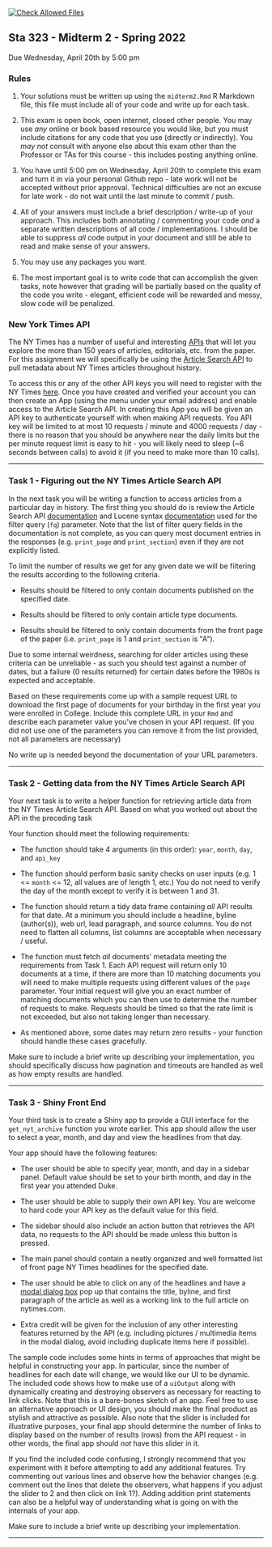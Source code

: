 [![Check Allowed Files](https://github.com/Sta323-Sp22/midterm2-aidangildea/workflows/Check%20Allowed%20Files/badge.svg)](https://github.com/Sta323-Sp22/midterm2-aidangildea/actions?query=workflow:%22Check%20Allowed%20Files%22)


Sta 323 - Midterm 2 - Spring 2022
-----------

Due Wednesday, April 20th by 5:00 pm

### Rules

1. Your solutions must be written up using the `midterm2.Rmd` R Markdown file, this file must include all of your code and write up for each task.

2. This exam is open book, open internet, closed other people. You may use *any* online or book based resource you would like, but you must include citations for any code that you use (directly or indirectly). You *may not* consult with anyone else about this exam other than the Professor or TAs for this course - this includes posting anything online.

3. You have until 5:00 pm on Wednesday, April 20th to complete this exam and turn it in via your personal Github repo - late work will not be accepted without prior approval. Technical difficulties are not an excuse for late work - do not wait until the last minute to commit / push.

4. All of your answers must include a brief description / write-up of your approach. This includes both annotating / commenting your code *and* a separate written descriptions of all code / implementations. I should be able to suppress *all* code output in your document and still be able to read and make sense of your answers.

5. You may use any packages you want.

6. The most important goal is to write code that can accomplish the given tasks, note however that grading will be partially based on the quality of the code you write - elegant, efficient code will be rewarded and messy, slow code will be penalized.

### New York Times API

The NY Times has a number of useful and interesting [APIs](http://developer.nytimes.com/) that will let you explore the more than 150 years of articles, editorials, etc. from the paper. For this assignment we will specifically be using the [Article Search API](https://developer.nytimes.com/docs/articlesearch-product/1/overview) to pull metadata about NY Times articles throughout history.

To access this or any of the other API keys you will need to register with the NY Times [here](https://developer.nytimes.com/accounts/create). Once you have created and verified your account you can then create an App (using the menu under your email address) and enable access to the Article Search API. In creating this App you will be given an API key to authenticate yourself with when making API requests. You API key will be limited to at most 10 requests / minute and 4000 requests / day -  there is no reason that you should be anywhere near the daily limits but the per minute request limit is easy to hit - you will likely need to sleep (~6 seconds between calls) to avoid it (if you need to make more than 10 calls).

---

### Task 1 - Figuring out the NY Times Article Search API

In the next task you will be writing a function to access articles from a particular day in history. The first thing you should do is review the Article Search API [documentation](https://developer.nytimes.com/docs/articlesearch-product/1/overview) and Lucene syntax [documentation](http://www.lucenetutorial.com/lucene-query-syntax.html) used for the filter query (`fq`) parameter. Note that the list of filter query fields in the documentation is not complete, as you can query most document entries in the responses (e.g. `print_page` and `print_section`) even if they are not explicitly listed.

To limit the number of results we get for any given date we will be filtering the results according to the following criteria.

* Results should be filtered to only contain documents published on the specified date.

* Results should be filtered to only contain article type documents.

* Results should be filtered to only contain documents from the front page of the paper (i.e. `print_page` is 1 and `print_section` is "A").

Due to some internal weirdness, searching for older articles using these criteria can be unreliable - as such you should test against a number of dates, but a failure (0 results returned) for certain dates before the 1980s is expected and acceptable.

Based on these requirements come up with a sample request URL to download the first page of documents for your birthday in the first year you were enrolled in College. Include this complete URL in your `Rmd` and describe each parameter value you've chosen in your API request. (If you did not use one of the parameters you can remove it from the list provided, not all parameters are necessary)

No write up is needed beyond the documentation of your URL parameters.

---

### Task 2 - Getting data from the NY Times Article Search API

Your next task is to write a helper function for retrieving article data from the NY Times Article Search API. Based on what you worked out about the API in the preceding task 

Your function should meet the following requirements:
  
* The function should take 4 arguments (in this order): `year`, `month`, `day`, and `api_key`
    
* The function should perform basic sanity checks on user inputs (e.g. 1 <= `month` <= 12, all values are of length 1, etc.) You do not need to verify the day of the month except to verify it is between 1 and 31.
    
* The function should return a tidy data frame containing *all* API results for that date. At a minimum you should include a headline, byline (author(s)), web url, lead paragraph, and source columns. You do not need to flatten all columns, list columns are acceptable when necessary / useful.

* The function must fetch *all* documents' metadata meeting the requirements from Task 1. Each API request will return only 10 documents at a time, if there are more than 10 matching documents you will need to make multiple requests using different values of the `page` parameter. Your initial request will give you an exact number of matching documents which you can then use to determine the number of requests to make. Requests should be timed so that the rate limit is not exceeded, but also not taking longer than necessary.

* As mentioned above, some dates may return zero results - your function should handle these cases gracefully.

Make sure to include a brief write up describing your implementation, you should specifically discuss how pagination and timeouts are handled as well as how empty results are handled.

---

### Task 3 - Shiny Front End

Your third task is to create a Shiny app to provide a GUI interface for the `get_nyt_archive` function you wrote earlier. This app should allow the user to select a year, month, and day and view the headlines from that day.

Your app should have the following features:

* The user should be able to specify year, month, and day in a sidebar panel. Default value should be set to your birth month, and day in the first year you attended Duke.

* The user should be able to supply their own API key. You are welcome to hard code your API key as the default value for this field.

* The sidebar should also include an action button that retrieves the API data, no requests to the API should be made unless this button is pressed.

* The main panel should contain a neatly organized and well formatted list of front page NY Times headlines for the specified date.
    
* The user should be able to click on any of the headlines and have a [modal dialog box](https://shiny.rstudio.com/reference/shiny/latest/modalDialog.html) pop up that contains the title, byline, and first paragraph of the article as well as a working link to the full article on nytimes.com.
    
* Extra credit will be given for the inclusion of any other interesting features returned by the API (e.g. including pictures / multimedia items in the modal dialog, avoid including duplicate items here if possible). 

The sample code includes some hints in terms of approaches that might be helpful in constructing your app. In particular, since the number of headlines for each date will change, we would like our UI to be dynamic. The included code shows how to make use of a `uiOutput` along with dynamically creating and destroying observers as necessary for reacting to link clicks. Note that this is a bare-bones sketch of an app. Feel free to use an alternative approach or UI design, you should make the final product as stylish and attractive as possible. Also note that the slider is included for illustrative purposes, your final app should determine the number of links to display based on the number of results (rows) from the API request - in other words, the final app should *not* have this slider in it.

If you find the included code confusing, I strongly recommend that you experiment with it before attempting to add any additional features. Try commenting out various lines and observe how the behavior changes (e.g. comment out the lines that delete the observers, what happens if you adjust the slider to 2 and then click on link 1?). Adding addition print statements can also be a helpful way of understanding what is going on with the internals of your app.

Make sure to include a brief write up describing your implementation.

---
